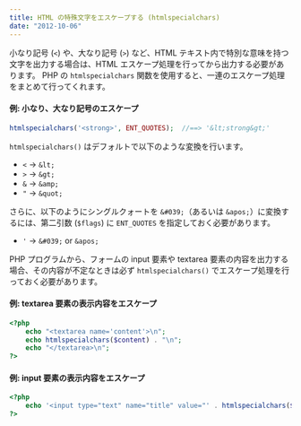 ```yaml
---
title: HTML の特殊文字をエスケープする (htmlspecialchars)
date: "2012-10-06"
---
```


小なり記号 (`<`) や、大なり記号 (`>`) など、HTML テキスト内で特別な意味を持つ文字を出力する場合は、HTML エスケープ処理を行ってから出力する必要があります。
PHP の `htmlspecialchars` 関数を使用すると、一連のエスケープ処理をまとめて行ってくれます。

#### 例: 小なり、大なり記号のエスケープ

~~~ php
htmlspecialchars('<strong>', ENT_QUOTES);  //==> '&lt;strong&gt;'
~~~

`htmlspecialchars()` はデフォルトで以下のような変換を行います。

* `<` → `&lt;`
* `>` → `&gt;`
* `&` → `&amp;`
* `"` → `&quot;`

さらに、以下のようにシングルクォートを `&#039;`（あるいは `&apos;`）に変換するには、第二引数 (`$flags`) に `ENT_QUOTES` を指定しておく必要があります。

* `'` → `&#039;` or `&apos;`

PHP プログラムから、フォームの input 要素や textarea 要素の内容を出力する場合、その内容が不定なときは必ず `htmlspecialchars()` でエスケープ処理を行っておく必要があります。

#### 例: textarea 要素の表示内容をエスケープ

~~~ php
<?php
    echo "<textarea name='content'>\n";
    echo htmlspecialchars($content) . "\n";
    echo "</textarea>\n";
?>
~~~

#### 例: input 要素の表示内容をエスケープ

~~~ php
<?php
    echo '<input type="text" name="title" value="' . htmlspecialchars($title) . '" />' . "\n";
?>
~~~

